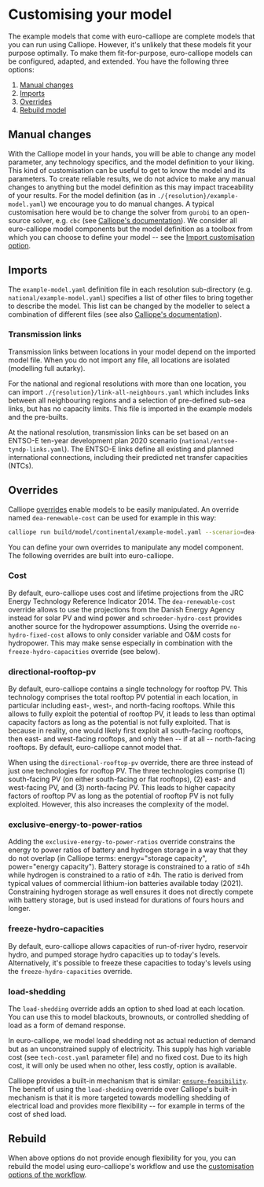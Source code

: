 # Customising your model

The example models that come with euro-calliope are complete models that you can run using Calliope.
However, it's unlikely that these models fit your purpose optimally.
To make them fit-for-purpose, euro-calliope models can be configured, adapted, and extended.
You have the following three options:

1. [Manual changes](./customisation.md#manual-changes)
2. [Imports](./customisation.md#file-imports)
3. [Overrides](./customisation.md#overrides)
4. [Rebuild model](./customisation.md#rebuild)

## Manual changes

With the Calliope model in your hands, you will be able to change any model parameter, any technology specifics, and the model definition to your liking.
This kind of customisation can be useful to get to know the model and its parameters.
To create reliable results, we do not advice to make any manual changes to anything but the model definition as this may impact traceability of your results.
For the model definition (as in `./{resolution}/example-model.yaml`) we encourage you to do manual changes.
A typical customisation here would be to change the solver from `gurobi` to an open-source solver, e.g. `cbc` (see [Calliope's documentation](https://calliope.readthedocs.io/en/v0.6.7/user/config_defaults.html#run-configuration)).
We consider all euro-calliope model components but the model definition as a toolbox from which you can choose to define your model -- see the [Import customisation option](./customisation.md#imports).

## Imports

The `example-model.yaml` definition file in each resolution sub-directory (e.g. `national/example-model.yaml`) specifies a list of other files to bring together to describe the model.
This list can be changed by the modeller to select a combination of different files (see also [Calliope's documentation](https://calliope.readthedocs.io/en/v0.6.7/user/building.html#files-that-define-a-model)).

### Transmission links

Transmission links between locations in your model depend on the imported model file.
When you do not import any file, all locations are isolated (modelling full autarky).

For the national and regional resolutions with more than one location, you can import `./{resolution}/link-all-neighbours.yaml` which includes links between all neighbouring regions and a selection of pre-defined sub-sea links, but has no capacity limits.
This file is imported in the example models and the pre-builts.

At the national resolution, transmission links can be set based on an ENTSO-E ten-year development plan 2020 scenario (`national/entsoe-tyndp-links.yaml`).
The ENTSO-E links define all existing and planned international connections, including their predicted net transfer capacities (NTCs).

## Overrides

Calliope [overrides](https://calliope.readthedocs.io/en/v0.6.7/user/building.html#scenarios-and-overrides) enable models to be easily manipulated.
An override named `dea-renewable-cost` can be used for example in this way:

```bash
calliope run build/model/continental/example-model.yaml --scenario=dea-renewable-cost
```

You can define your own overrides to manipulate any model component.
The following overrides are built into euro-calliope.

### Cost

By default, euro-calliope uses cost and lifetime projections from the JRC Energy Technology Reference Indicator 2014.
The `dea-renewable-cost` override allows to use the projections from the Danish Energy Agency instead for solar PV and wind power and `schroeder-hydro-cost` provides another source for the hydropower assumptions.
Using the override `no-hydro-fixed-cost` allows to only consider variable and O&M costs for hydropower.
This may make sense especially in combination with the `freeze-hydro-capacities` override (see below).

### directional-rooftop-pv

By default, euro-calliope contains a single technology for rooftop PV.
This technology comprises the total rooftop PV potential in each location, in particular including east-, west-, and north-facing rooftops.
While this allows to fully exploit the potential of rooftop PV, it leads to less than optimal capacity factors as long as the potential is not fully exploited.
That is because in reality, one would likely first exploit all south-facing rooftops, then east- and west-facing rooftops, and only then -- if at all -- north-facing rooftops. By default, euro-calliope cannot model that.

When using the `directional-rooftop-pv` override, there are three instead of just one technologies for rooftop PV.
The three technologies comprise (1) south-facing PV (on either south-facing or flat rooftops), (2) east- and west-facing PV, and (3) north-facing PV.
This leads to higher capacity factors of rooftop PV as long as the potential of rooftop PV is not fully exploited.
However, this also increases the complexity of the model.

### exclusive-energy-to-power-ratios

Adding the `exclusive-energy-to-power-ratios` override constrains the energy to power ratios of battery and hydrogen storage in a way that they do not overlap (in Calliope terms: energy="storage capacity", power="energy capacity").
Battery storage is constrained to a ratio of ≤4h while hydrogen is constrained to a ratio of ≥4h.
The ratio is derived from typical values of commercial lithium-ion batteries available today (2021).
Constraining hydrogen storage as well ensures it does not directly compete with battery storage, but is used instead for durations of fours hours and longer.

### freeze-hydro-capacities

By default, euro-calliope allows capacities of run-of-river hydro, reservoir hydro, and pumped storage hydro capacities up to today's levels.
Alternatively, it's possible to freeze these capacities to today's levels using the `freeze-hydro-capacities` override.

### load-shedding

The `load-shedding` override adds an option to shed load at each location.
You can use this to model blackouts, brownouts, or controlled shedding of load as a form of demand response.

In euro-calliope, we model load shedding not as actual reduction of demand but as an unconstrained supply of electricity.
This supply has high variable cost (see `tech-cost.yaml` parameter file) and no fixed cost.
Due to its high cost, it will only be used when no other, less costly, option is available.

Calliope provides a built-in mechanism that is similar: [`ensure-feasibility`](https://calliope.readthedocs.io/en/v0.6.7/user/building.html#allowing-for-unmet-demand).
The benefit of using the `load-shedding` override over Calliope's built-in mechanism is that it is more targeted towards modelling shedding of electrical load and provides more flexibility -- for example in terms of the cost of shed load.

## Rebuild

When above options do not provide enough flexibility for you, you can rebuild the model using euro-calliope's workflow and use the [customisation options of the workflow](../workflow/customisation.md).
